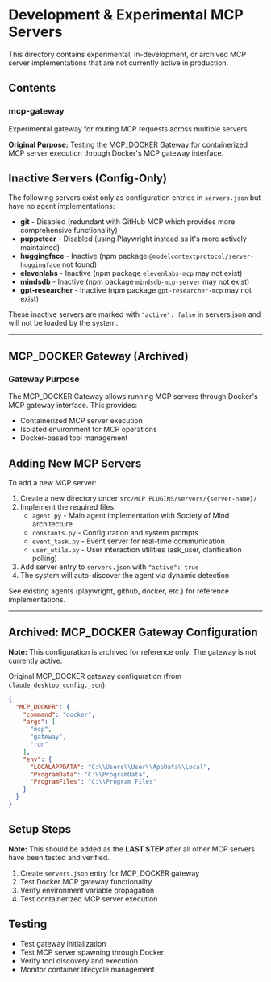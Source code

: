 # Development & Experimental MCP Servers

This directory contains experimental, in-development, or archived MCP server implementations that are not currently active in production.

## Contents

### mcp-gateway
Experimental gateway for routing MCP requests across multiple servers.

**Original Purpose:** Testing the MCP_DOCKER Gateway for containerized MCP server execution through Docker's MCP gateway interface.

## Inactive Servers (Config-Only)

The following servers exist only as configuration entries in `servers.json` but have no agent implementations:

- **git** - Disabled (redundant with GitHub MCP which provides more comprehensive functionality)
- **puppeteer** - Disabled (using Playwright instead as it's more actively maintained)
- **huggingface** - Inactive (npm package `@modelcontextprotocol/server-huggingface` not found)
- **elevenlabs** - Inactive (npm package `elevenlabs-mcp` may not exist)
- **mindsdb** - Inactive (npm package `mindsdb-mcp-server` may not exist)
- **gpt-researcher** - Inactive (npm package `gpt-researcher-mcp` may not exist)

These inactive servers are marked with `"active": false` in servers.json and will not be loaded by the system.

---

## MCP_DOCKER Gateway (Archived)

### Gateway Purpose

The MCP_DOCKER Gateway allows running MCP servers through Docker's MCP gateway interface. This provides:
- Containerized MCP server execution
- Isolated environment for MCP operations
- Docker-based tool management

## Adding New MCP Servers

To add a new MCP server:

1. Create a new directory under `src/MCP PLUGINS/servers/{server-name}/`
2. Implement the required files:
   - `agent.py` - Main agent implementation with Society of Mind architecture
   - `constants.py` - Configuration and system prompts
   - `event_task.py` - Event server for real-time communication
   - `user_utils.py` - User interaction utilities (ask_user, clarification polling)
3. Add server entry to `servers.json` with `"active": true`
4. The system will auto-discover the agent via dynamic detection

See existing agents (playwright, github, docker, etc.) for reference implementations.

---

## Archived: MCP_DOCKER Gateway Configuration

**Note:** This configuration is archived for reference only. The gateway is not currently active.

Original MCP_DOCKER gateway configuration (from `claude_desktop_config.json`):

```json
{
  "MCP_DOCKER": {
    "command": "docker",
    "args": [
      "mcp",
      "gateway",
      "run"
    ],
    "env": {
      "LOCALAPPDATA": "C:\\Users\\User\\AppData\\Local",
      "ProgramData": "C:\\ProgramData",
      "ProgramFiles": "C:\\Program Files"
    }
  }
}
```

## Setup Steps

**Note:** This should be added as the **LAST STEP** after all other MCP servers have been tested and verified.

1. Create `servers.json` entry for MCP_DOCKER gateway
2. Test Docker MCP gateway functionality
3. Verify environment variable propagation
4. Test containerized MCP server execution

## Testing

- Test gateway initialization
- Test MCP server spawning through Docker
- Verify tool discovery and execution
- Monitor container lifecycle management
